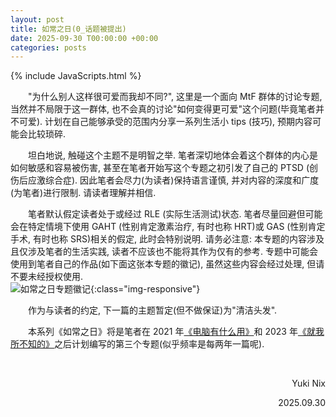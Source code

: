 ```yaml
---
layout: post
title: 如常之日(0_话题被提出)
date: 2025-09-30 T00:00:00 +00:00
categories: posts
---
```


{% include JavaScripts.html %}

&emsp;&emsp;"为什么别人这样很可爱而我却不同?", 这里是一个面向 MtF 群体的讨论专题, 当然并不局限于这一群体, 也不会真的讨论"如何变得更可爱"这个问题(毕竟笔者并不可爱). 计划在自己能够承受的范围内分享一系列生活小 tips (技巧), 预期内容可能会比较琐碎.  

&emsp;&emsp;坦白地说, 触碰这个主题不是明智之举. 笔者深切地体会着这个群体的内心是如何敏感和容易被伤害, 甚至在笔者开始写这个专题之初引发了自己的 PTSD (创伤后应激综合症). 因此笔者会尽力(为读者)保持语言谨慎, 并对内容的深度和广度(为笔者)进行限制. 请读者理解并相信.  

&emsp;&emsp;笔者默认假定读者处于或经过 RLE (实际生活测试)状态. 笔者尽量回避但可能会在特定情境下使用 GAHT (性别肯定激素治疗, 有时也称 HRT)或 GAS (性别肯定手术, 有时也称 SRS)相关的假定, 此时会特别说明. 请务必注意: 本专题的内容涉及且仅涉及笔者的生活实践, 读者不应该也不能将其作为仅有的参考. 专题中可能会使用到笔者自己的作品(如下面这张本专题的徽记), 虽然这些内容会经过处理, 但请不要未经授权使用.  
![如常之日专题徽记](/include/Blog/normalDays/normalDaysLogo.jpg){:class="img-responsive"}  

&emsp;&emsp;作为与读者的约定, 下一篇的主题暂定(但不做保证)为"清洁头发".  

&emsp;&emsp;本系列《如常之日》将是笔者在 2021 年[《电脑有什么用》](posts/2021/08/22/I_Can_Eat_Glass_0.html "电脑有什么用_0")和 2023 年[《就我所不知的》](posts/2023/01/15/Ergo_Cogito_Sum_0.html "就我所不知的_0")之后计划编写的第三个专题(似乎频率是每两年一篇呢).  

&emsp;&emsp;  
<p align="right">Yuki Nix</p>
<p align="right">2025.09.30</p>
